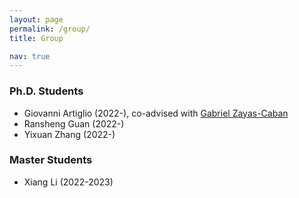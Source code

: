 ```yaml
---
layout: page
permalink: /group/
title: Group

nav: true
---
```


### Ph.D. Students

- Giovanni Artiglio (2022-), co-advised with <a href="https://zayascaban.labs.wisc.edu/">Gabriel Zayas-Caban</a><br>
- Ransheng Guan (2022-) <br>
- Yixuan Zhang (2022-) <br>

### Master Students
- Xiang Li (2022-2023)<br>